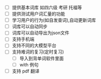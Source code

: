 - [ ] 提供基本词库 如四六级 考研 托福等
- [ ] 提供测试用户词汇量的功能
- [ ] 学习用户的行为(如自发查词),自动更新词库
- [ ] 词库可以自动同步
- [ ] 词库可以自动导出为json文件
- [ ] 支持手机端
- [ ] 支持不同的大模型平台
- [ ] 支持难词的复习(定时复习)
    - [ ] 导入到背单词软件里面
    - [ ] with 例句
- [ ] 支持 pdf 翻译